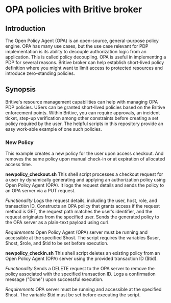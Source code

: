 # OPA policies with Britive broker

## Introduction

The Open Policy Agent (OPA) is an open-source, general-purpose policy engine. OPA has many use cases, but the use case relevant for PDP implementation is its ability to decouple authorization logic from an application. This is called policy decoupling. OPA is useful in implementing a PDP for several reasons.
Britive broker can help establish short-lived policy definition where you might want to limit access to protected resources and introduce zero-standing policies.

## Synopsis

Britive's resource management capabilities can help with managing OPA PDP policies. USers can be granted short-lived policies based on the Britive enforcement points. Within Britive, you can require approvals, an incident ticket, step-up verification among other constraints before creating a set policy required by the user.
The helpful scripts in this repository provide an easy work-able example of one such policies.

### New Policy

This example creates a new policy for the user upon access checkout. And removes the same policy upon manual check-in or at expiration of allocated access time.

**newpolicy_checkout.sh**
This shell script processes a checkout request for a user by dynamically generating and applying an authorization policy using Open Policy Agent (OPA). It logs the request details and sends the policy to an OPA server via a PUT request.

*Functionality*
Logs the request details, including the user, host, role, and transaction ID.
Constructs an OPA policy that grants access if the request method is GET, the request path matches the user’s identifier, and the request originates from the specified user.
Sends the generated policy to the OPA server as a plain-text payload using curl.

*Requirements*
Open Policy Agent (OPA) server must be running and accessible at the specified $host.
The script requires the variables $user, $host, $role, and $tid to be set before execution.

**newpolicy_checkin.sh**
This shell script deletes an existing policy from an Open Policy Agent (OPA) server using the provided transaction ID ($tid).

*Functionality*
Sends a DELETE request to the OPA server to remove the policy associated with the specified transaction ID.
Logs a confirmation message ("Done") upon successful execution.

*Requirements*
OPA server must be running and accessible at the specified $host.
The variable $tid must be set before executing the script.
